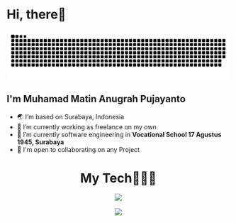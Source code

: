 <h1>Hi, there👋</h1>

<!-- snake img -->
<img src="https://github.com/1999AZZAR/1999AZZAR/blob/main/resources/img/grid-snake.svg" alt="snake" />

<h2>I'm Muhamad Matin Anugrah Pujayanto</h3>

<!-- intro -->
- 🌏 I’m based on Surabaya, Indonesia
- 🔭  I’m currently working as freelance on my own 
- 🌱 I’m currently software engineering in **Vocational School 17 Agustus 1945, Surabaya**
- 🤝  I'm open to collaborating on any Project



<!-- Skill -->  
<h1 align="center">My Tech👨🏻‍💻</h1>
<p align="center">
  <img src="https://skillicons.dev/icons?i=html,css,js,bootstrap,tailwind,vue,nuxtjs,php,laravel,git,github,gitlab&perline=8" />
</p>

<!-- clicked -->
<div align="center">
  
  [![](https://visitcount.itsvg.in/api?id=MuhamadMatin&label=Profile%20Views&color=6&icon=3&pretty=true)](https://visitcount.itsvg.in)
  
</div>

<!--
**MuhamadMatin/MuhamadMatin** is a ✨ _special_ ✨ repository because its `README.md` (this file) appears on your GitHub profile.

Here are some ideas to get you started:

- 🔭 I’m currently working on ...
- 🌏 I’m based on Surabaya, Indonesia
- 🌱 I’m currently learning ...
- 👯 I’m looking to collaborate on ...
- 🤔 I’m looking for help with ...
- 💬 Ask me about ...
- 📫 How to reach me: ...
- 😄 Pronouns: ...
- ⚡ Fun fact: ...
-->
